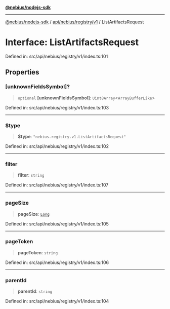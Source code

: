 [**@nebius/nodejs-sdk**](../../../../../README.md)

***

[@nebius/nodejs-sdk](../../../../../README.md) / [api/nebius/registry/v1](../README.md) / ListArtifactsRequest

# Interface: ListArtifactsRequest

Defined in: src/api/nebius/registry/v1/index.ts:101

## Properties

### \[unknownFieldsSymbol\]?

> `optional` **\[unknownFieldsSymbol\]**: `Uint8Array`\<`ArrayBufferLike`\>

Defined in: src/api/nebius/registry/v1/index.ts:103

***

### $type

> **$type**: `"nebius.registry.v1.ListArtifactsRequest"`

Defined in: src/api/nebius/registry/v1/index.ts:102

***

### filter

> **filter**: `string`

Defined in: src/api/nebius/registry/v1/index.ts:107

***

### pageSize

> **pageSize**: [`Long`](../../../../../runtime/protos/core/classes/Long.md)

Defined in: src/api/nebius/registry/v1/index.ts:105

***

### pageToken

> **pageToken**: `string`

Defined in: src/api/nebius/registry/v1/index.ts:106

***

### parentId

> **parentId**: `string`

Defined in: src/api/nebius/registry/v1/index.ts:104
